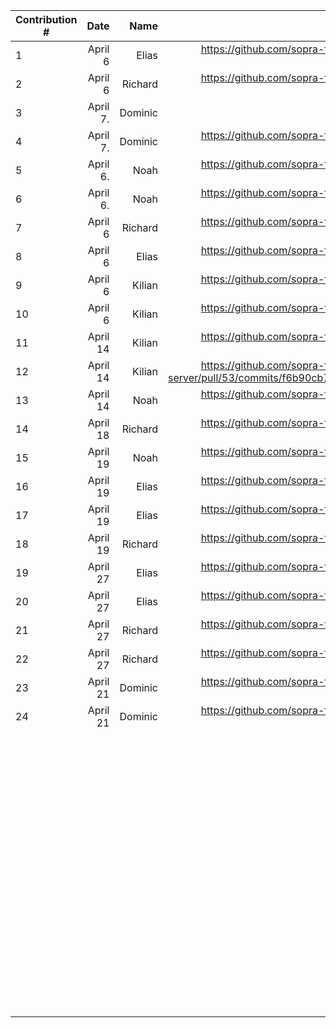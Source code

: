 | Contribution # |                 Date |         Name |                                                                                                                                                                                                                                                                   GitHub Issue | Description |
|----------------|---------------------:|-------------:|-------------------------------------------------------------------------------------------------------------------------------------------------------------------------------------------------------------------------------------------------------------------------------:|------------:|
| 1              |              April 6 |        Elias |                                                                                                                                                                                                    https://github.com/sopra-fs23-group-27/sopra-fs23-group-27-server/issues/47 |           	 |
| 2              |              April 6 |      Richard |                                                                                                                                                                                                    https://github.com/sopra-fs23-group-27/sopra-fs23-group-27-server/issues/20 |           	 |
| 3              |             April 7. |      Dominic |                                                                                                                                                                                                     |           	 |
| 4              |             April 7. |      Dominic |                                                                                                                                                                                                    https://github.com/sopra-fs23-group-27/sopra-fs23-group-27-client/issues/14 |           	 |
| 5              |             April 6. |         Noah |                                                                                                                                                                                                    https://github.com/sopra-fs23-group-27/sopra-fs23-group-27-client/issues/33 |           	 |
| 6              |             April 6. |         Noah |                                                                                                                                                                                                     https://github.com/sopra-fs23-group-27/sopra-fs23-group-27-client/issues/7 |           	 |
| 7              |              April 6 |      Richard |                                                                                                                                                                                                    https://github.com/sopra-fs23-group-27/sopra-fs23-group-27-server/issues/21 |           	 |
| 8              |              April 6 |        Elias |                                                                                                                                                                                                    https://github.com/sopra-fs23-group-27/sopra-fs23-group-27-server/issues/41 |           	 |
| 9              |            April 6 	 |     Kilian 	 |                                                                                                                                                                                                      https://github.com/sopra-fs23-group-27/sopra-fs23-group-27-server/pull/49 |           	 |
| 10             |            April 6 	 |     Kilian 	 |                                                                                                                                                                                                    https://github.com/sopra-fs23-group-27/sopra-fs23-group-27-server/issues/39 |           	 |
| 11             |             April 14 |    Kilian  	 |                                                                                                                                                                                                      https://github.com/sopra-fs23-group-27/sopra-fs23-group-27-server/pull/53 |           	 |
| 12             |             April 14 |    Kilian  	 |                                                                                                                                                     https://github.com/sopra-fs23-group-27/sopra-fs23-group-27-server/pull/53/commits/f6b90cb79974c3dbefcfec51df9da42a721c3aba |           	 |
| 13             |            April 14	 |     Noah   	 |                                                                                                                                                                                                  https://github.com/sopra-fs23-group-27/sopra-fs23-group-27-client/issues/8  	 |           	 |
| 14             |             April 18 |      Richard |                                                                                                                                                                                                    https://github.com/sopra-fs23-group-27/sopra-fs23-group-27-server/issues/44 |           	 |
| 15             |            April 19	 |    Noah    	 |                                                                                                                                                                                                    https://github.com/sopra-fs23-group-27/sopra-fs23-group-27-client/issues/12 |           	 |
| 	16            |       April 19     	 |       Elias	 |                                                                                                                                                                                                   https://github.com/sopra-fs23-group-27/sopra-fs23-group-27-server/issues/57	 |           	 |
| 	17            |       April 19     	 | Elias      	 |                                                                            https://github.com/sopra-fs23-group-27/sopra-fs23-group-27-server/issues/48                                                                                                                       	 |           	 |
| 18             |             April 19 |      Richard |                                                                                                                                                                                                    https://github.com/sopra-fs23-group-27/sopra-fs23-group-27-server/issues/56 |           	 |
| 19	            | April 27           	 |       Elias	 |                                                                                                                                                                                                   https://github.com/sopra-fs23-group-27/sopra-fs23-group-27-server/issues/40	 |           	 |
| 20	            |            April 27	 |       Elias	 | https://github.com/sopra-fs23-group-27/sopra-fs23-group-27-server/issues/43                                                                                                                                                                                                  	 |           	 |
| 21	            |            April 27	 |       Richard	 | https://github.com/sopra-fs23-group-27/sopra-fs23-group-27-server/issues/45                                                                                                                                                                                                  	 |           	 |
| 22	            |            April 27	 |       Richard	 | https://github.com/sopra-fs23-group-27/sopra-fs23-group-27-server/issues/46                                                                                                                                                                                                  	 |           	 |
| 23	              |       April 21       	 |   Dominic  	 |     https://github.com/sopra-fs23-group-27/sopra-fs23-group-27-client/issues/1                                                                                                                                                                                                                                                                         	 |           	 |
| 24             |        April 21     	 |     Dominic	 |     https://github.com/sopra-fs23-group-27/sopra-fs23-group-27-client/issues/2                                                                                                                                                                                                                                  	 |           	 |
| 	              |                    	 |            	 |                                                                                                                                                                                                                                                                              	 |           	 |
| 	              |                    	 |            	 |                                                                                                                                                                                                                                                                              	 |           	 |
| 	              |                    	 |            	 |                                                                                                                                                                                                                                                                              	 |           	 |
| 	              |                    	 |            	 |                                                                                                                                                                                                                                                                              	 |           	 |
| 	              |                    	 |            	 |                                                                                                                                                                                                                                                                              	 |           	 |
| 	              |                    	 |            	 |                                                                                                                                                                                                                                                                              	 |           	 |
| 	              |                    	 |            	 |                                                                                                                                                                                                                                                                              	 |           	 |
| 	              |                    	 |            	 |                                                                                                                                                                                                                                                                              	 |           	 |
| 	              |                    	 |            	 |                                                                                                                                                                                                                                                                              	 |           	 |
| 	              |                    	 |            	 |                                                                                                                                                                                                                                                                              	 |           	 |
| 	              |                    	 |            	 |                                                                                                                                                                                                                                                                              	 |           	 |
| 	              |                    	 |            	 |                                                                                                                                                                                                                                                                              	 |           	 |
| 	              |                    	 |            	 |                                                                                                                                                                                                                                                                              	 |           	 |
| 	              |                    	 |            	 |                                                                                                                                                                                                                                                                              	 |           	 |
| 	              |                    	 |            	 |                                                                                                                                                                                                                                                                              	 |           	 |
| 	              |                    	 |            	 |                                                                                                                                                                                                                                                                              	 |           	 |
| 	              |                    	 |            	 |                                                                                                                                                                                                                                                                              	 |           	 |
| 	              |                    	 |            	 |                                                                                                                                                                                                                                                                              	 |           	 |
| 	              |                    	 |            	 |                                                                                                                                                                                                                                                                              	 |           	 |
| 	              |                    	 |            	 |                                                                                                                                                                                                                                                                              	 |           	 |
| 	              |                    	 |            	 |                                                                                                                                                                                                                                                                              	 |           	 |
| 	              |                    	 |            	 |                                                                                                                                                                                                                                                                              	 |           	 |
| 	              |                    	 |            	 |                                                                                                                                                                                                                                                                              	 |           	 |
| 	              |                    	 |            	 |                                                                                                                                                                                                                                                                              	 |           	 |
| 	              |                    	 |            	 |                                                                                                                                                                                                                                                                              	 |           	 |
| 	              |                    	 |            	 |                                                                                                                                                                                                                                                                              	 |           	 |
| 	              |                    	 |            	 |                                                                                                                                                                                                                                                                              	 |           	 |
| 	              |                    	 |            	 |                                                                                                                                                                                                                                                                              	 |           	 |
| 	              |                    	 |            	 |                                                                                                                                                                                                                                                                              	 |           	 |
| 	              |                    	 |            	 |                                                                                                                                                                                                                                                                              	 |           	 |
| 	              |                    	 |            	 |                                                                                                                                                                                                                                                                              	 |           	 |
| 	              |                    	 |            	 |                                                                                                                                                                                                                                                                              	 |           	 |
| 	              |                    	 |            	 |                                                                                                                                                                                                                                                                              	 |           	 |
| 	              |                    	 |            	 |                                                                                                                                                                                                                                                                              	 |           	 |
| 	              |                    	 |            	 |                                                                                                                                                                                                                                                                              	 |           	 |
| 	              |                    	 |            	 |                                                                                                                                                                                                                                                                              	 |           	 |
| 	              |                    	 |            	 |                                                                                                                                                                                                                                                                              	 |           	 |
| 	              |                    	 |            	 |                                                                                                                                                                                                                                                                              	 |           	 |
| 	              |                    	 |            	 |                                                                                                                                                                                                                                                                              	 |           	 |
| 	              |                    	 |            	 |                                                                                                                                                                                                                                                                              	 |           	 |
| 	              |                    	 |            	 |                                                                                                                                                                                                                                                                              	 |           	 |
| 	              |                    	 |            	 |                                                                                                                                                                                                                                                                              	 |           	 |
| 	              |                    	 |            	 |                                                                                                                                                                                                                                                                              	 |           	 |
| 	              |                    	 |            	 |                                                                                                                                                                                                                                                                              	 |           	 |
| 	              |                    	 |            	 |                                                                                                                                                                                                                                                                              	 |           	 |
| 	              |                    	 |            	 |                                                                                                                                                                                                                                                                              	 |           	 |
| 	              |                    	 |            	 |                                                                                                                                                                                                                                                                              	 |           	 |
| 	              |                    	 |            	 |                                                                                                                                                                                                                                                                              	 |           	 |
| 	              |                    	 |            	 |                                                                                                                                                                                                                                                                              	 |           	 |
| 	              |                    	 |            	 |                                                                                                                                                                                                                                                                              	 |           	 |
| 	              |                    	 |            	 |                                                                                                                                                                                                                                                                              	 |           	 |
| 	              |                    	 |            	 |                                                                                                                                                                                                                                                                              	 |           	 |
| 	              |                    	 |            	 |                                                                                                                                                                                                                                                                              	 |           	 |
| 	              |                    	 |            	 |                                                                                                                                                                                                                                                                              	 |           	 |
| 	              |                    	 |            	 |                                                                                                                                                                                                                                                                              	 |           	 |
| 	              |                    	 |            	 |                                                                                                                                                                                                                                                                              	 |           	 |
| 	              |                    	 |            	 |                                                                                                                                                                                                                                                                              	 |           	 |
| 	              |                    	 |            	 |                                                                                                                                                                                                                                                                              	 |           	 |
| 	              |                    	 |            	 |                                                                                                                                                                                                                                                                              	 |           	 |
| 	              |                    	 |            	 |                                                                                                                                                                                                                                                                              	 |           	 |
| 	              |                    	 |            	 |                                                                                                                                                                                                                                                                              	 |           	 |
| 	              |                    	 |            	 |                                                                                                                                                                                                                                                                              	 |           	 |
| 	              |                    	 |            	 |                                                                                                                                                                                                                                                                              	 |           	 |
| 	              |                    	 |            	 |                                                                                                                                                                                                                                                                              	 |           	 |
| 	              |                    	 |            	 |                                                                                                                                                                                                                                                                              	 |           	 |
| 	              |                    	 |            	 |                                                                                                                                                                                                                                                                              	 |           	 |
| 	              |                    	 |            	 |                                                                                                                                                                                                                                                                              	 |           	 |
| 	              |                    	 |            	 |                                                                                                                                                                                                                                                                              	 |           	 |
| 	              |                    	 |            	 |                                                                                                                                                                                                                                                                              	 |           	 |
| 	              |                    	 |            	 |                                                                                                                                                                                                                                                                              	 |           	 |
| 	              |                    	 |            	 |                                                                                                                                                                                                                                                                              	 |           	 |
| 	              |                    	 |            	 |                                                                                                                                                                                                                                                                              	 |           	 |
| 	              |                    	 |            	 |                                                                                                                                                                                                                                                                              	 |           	 |
| 	              |                    	 |            	 |                                                                                                                                                                                                                                                                              	 |           	 |
| 	              |                    	 |            	 |                                                                                                                                                                                                                                                                              	 |           	 |
| 	              |                    	 |            	 |                                                                                                                                                                                                                                                                              	 |           	 |
